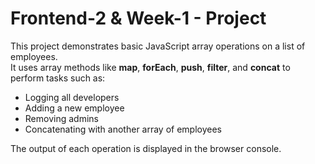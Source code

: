 # Frontend-2 & Week-1 - Project
This project demonstrates basic JavaScript array operations on a list of employees.  
It uses array methods like **map**, **forEach**, **push**, **filter**, and **concat** to perform tasks such as:

- Logging all developers
- Adding a new employee
- Removing admins
- Concatenating with another array of employees

The output of each operation is displayed in the browser console.
